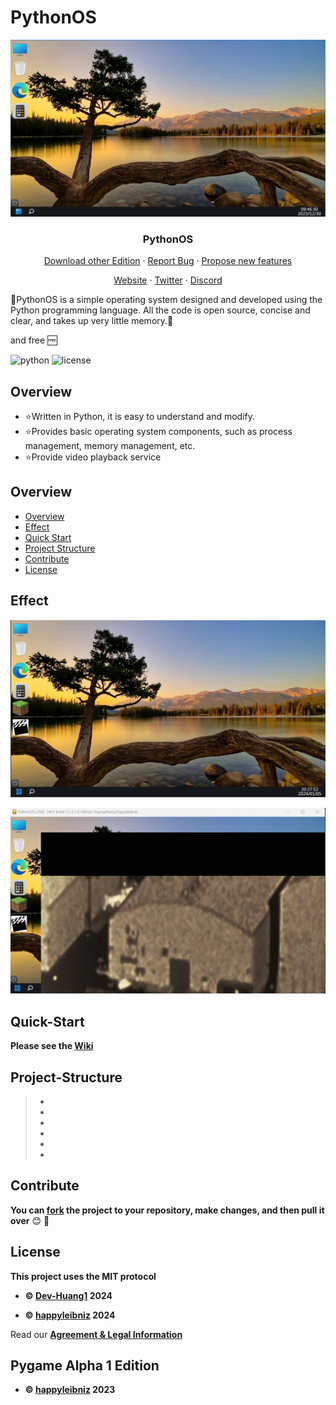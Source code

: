 # PythonOS 

<div align="center">
<p align="center">
    
  ![img1](docs/img/desktop.png)
  
  <h3 align="center">PythonOS</h3>   
  <a href="https://github.com/happyleibniz/Python-Operating-System/releases">Download other Edition</a>
    ·
  <a href="https://github.com/happyleibniz/Python-Operating-System/issues">Report Bug</a>
    ·
  <a href="https://github.com/Github-Huangshaoqi/PythonOS/issues">Propose new features</a>
</p>
</div>

<div align="center">
<p align="center">
  <a href="https://www.xyehr.cn">Website</a>
    ·
  <a href="https://x.com/@Python_OS">Twitter</a>
    ·
  <a href="https://discord.com/invite/TeWWcmzAnf">Discord</a>
</p>
</div>

:tada:PythonOS is a simple operating system designed and developed using the Python programming language. All the code is open source, concise and clear, and takes up very little memory.:tada:

and free :free:

![python](https://img.shields.io/badge/python-%3E%3D3-brightgreen
)
![license](https://img.shields.io/badge/license-MIT-blue
)


## Overview

- :star:Written in Python, it is easy to understand and modify.
- :star:Provides basic operating system components, such as process management, memory management, etc.
- :star:Provide video playback service

## Overview

- [Overview](#Overview)
- [Effect](#Effect)
- [Quick Start](#Quick-Start)
- [Project Structure](#Project-Structure)
- [Contribute](#Contribute)
- [License](#License)

## Effect

![img2](docs/img/desktop(2).png)

![img3](docs/img/movie_pro1.png)

## Quick-Start

__Please see the [Wiki](https://github.com/happyleibniz/Python-Operating-System/wiki)__



## Project-Structure

> - 
> - 
> - 
> - 
> - 
> -

## Contribute

__You can [fork](https://github.com/happyleibniz/Python-Operating-System/fork) the project to your repository, make changes, and then pull it over__ 😊 🎉

## License

__This project uses the MIT protocol__

- __:copyright:  [Dev-Huang1](https://github.com/Dev-Huang1) 2024__

- __:copyright:  [happyleibniz](https://github.com/happyleibniz) 2024__

Read our __[Agreement & Legal Information](https://github.com/happyleibniz/Python-Operating-System/wiki/Agreement-&-Legal-Information)__

## Pygame Alpha 1 Edition
- __:copyright:  [happyleibniz](https://github.com/happyleibniz) 2023__
